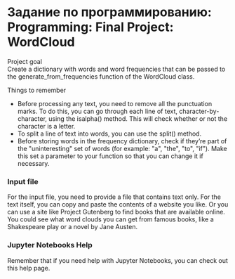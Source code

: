 # Задание по программированию: Programming: Final Project: WordCloud

Project goal   
Create a dictionary with words and word frequencies that can be passed to the generate_from_frequencies function of the WordCloud class.  

Things to remember 
 - Before processing any text, you need to remove all the punctuation marks. To do this, you can go through each line of text, character-by-character, using the isalpha() method. This will check whether or not the character is a letter.
 - To split a line of text into words, you can use the split() method.
 - Before storing words in the frequency dictionary, check if they’re part of the "uninteresting" set of words (for example: "a", "the", "to", "if"). Make this set a parameter to your function so that you can change it if necessary.
 
### Input file
For the input file, you need to provide a file that contains text only. For the text itself, you can copy and paste the contents of a website you like. Or you can use a site like Project Gutenberg to find books that are available online. You could see what word clouds you can get from famous books, like a Shakespeare play or a novel by Jane Austen.

### Jupyter Notebooks Help
Remember that if you need help with Jupyter Notebooks, you can check out this help page.

